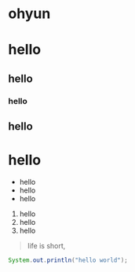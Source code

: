 # ohyun
# hello
## hello
### hello
## hello
# hello

* hello
* hello
* hello

1. hello
2. hello
3. hello

> life is short, 

```java
System.out.println("hello world");
```
